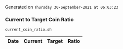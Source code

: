 Generated on `Thursday 30-September-2021 at 06:03:23`

### Current to Target Coin Ratio
`current_coin_ratio.sh`

Date|Current|Target|Ratio
---|---|---|---
